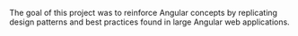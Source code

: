 The goal of this project was to reinforce Angular concepts by replicating design patterns and best practices found in large Angular web applications.
